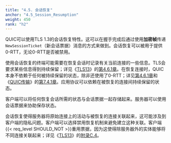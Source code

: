 ```yaml
---
title: "4.5. 会话恢复"
anchor: "4.5_Session_Resumption"
weight: 450
rank: "h2"
---
```


QUIC可以使用TLS 1.3的会话恢复特性。这可以在握手完成后通过使用**加密帧**传递`NewSessionTicket`（新会话票据）消息的方式来做到。会话恢复可以被用于提供0-RTT，无论0-RTT是否被禁用。

使用会话恢复的终端可能需要在恢复会话时记录有关当前连接的一些信息。TLS会要求某些信息得到持续保留；详见《[TLS13](https://www.rfc-editor.org/info/rfc8446)》的[第4.6.1章](https://www.rfc-editor.org/rfc/rfc8446.html#section-4.6.1)。在恢复连接时，QUIC本身不依赖于任何被持续保留的状态，除非还使用了0-RTT；详见[第4.6.1章](#4.6.1_Enabling_0-RTT)和《[QUIC传输](../RFC9000_Chinese_Translation)》的[第7.4.1章](../RFC9000_Chinese_Translation/#7.4.1_Values_of_Transport_Parameters_for_0_RTT)。应用协议可以依赖在被恢复的连接间持续保留的状态。

客户端可以将任何恢复会话所需的状态与会话票据一起存储起来。服务器可以使用会话票据来协助保存状态。

会话恢复使得服务器将原始连接上的活动与被恢复的连接关联起来，这可能涉及到客户端的隐私问题。客户端可以选择禁用恢复机制来避免建立这种关联。客户端{{< req_level SHOULD_NOT >}}重用票据，因为这使得除服务器外的实体能够将不同连接关联起来；详见《[TLS13](https://www.rfc-editor.org/info/rfc8446)》的[附录C.4](https://www.rfc-editor.org/rfc/rfc8446.html#appendix-C.4)。
